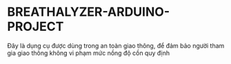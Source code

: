# BREATHALYZER-ARDUINO-PROJECT
Đây là dụng cụ được dùng trong an toàn giao thông, để đảm bảo người tham gia giao thông không vi phạm mức nồng độ cồn quy định 
